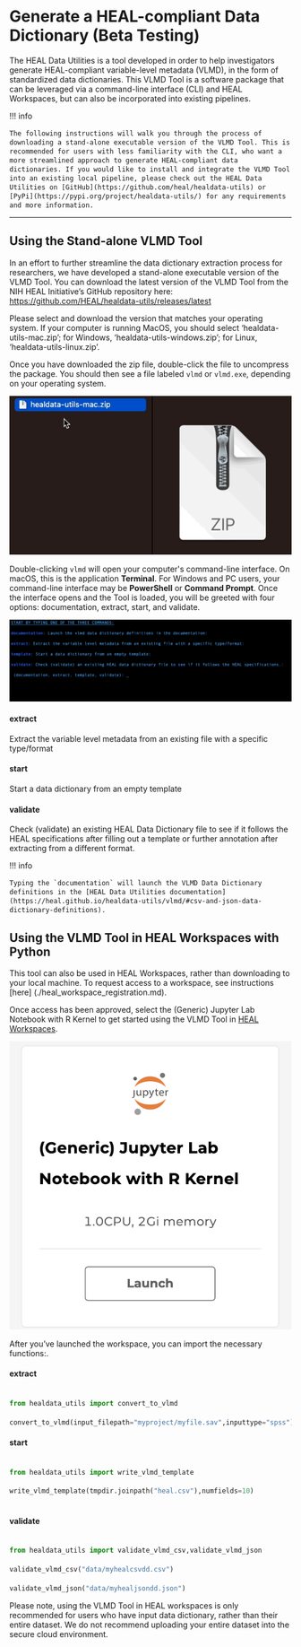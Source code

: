# Generate a HEAL-compliant Data Dictionary (Beta Testing)

The HEAL Data Utilities is a tool developed in order to help investigators generate HEAL-compliant variable-level metadata (VLMD), in the form of standardized data dictionaries. This VLMD Tool is a software package that can be leveraged via a command-line interface (CLI) and HEAL Workspaces, but can also be incorporated into existing pipelines. 

!!! info

    The following instructions will walk you through the process of downloading a stand-alone executable version of the VLMD Tool. This is recommended for users with less familiarity with the CLI, who want a more streamlined approach to generate HEAL-compliant data dictionaries. If you would like to install and integrate the VLMD Tool into an existing local pipeline, please check out the HEAL Data Utilities on [GitHub](https://github.com/heal/healdata-utils) or [PyPi](https://pypi.org/project/healdata-utils/) for any requirements and more information.


---

## Using the Stand-alone VLMD Tool

In an effort to further streamline the data dictionary extraction process for researchers, we have developed a stand-alone executable version of the VLMD Tool. You can download the latest version of the VLMD Tool from the NIH HEAL Initiative’s GitHub repository here: https://github.com/HEAL/healdata-utils/releases/latest

Please select and download the version that matches your operating system. If your computer is running MacOS, you should select ‘healdata-utils-mac.zip’; for Windows, ‘healdata-utils-windows.zip’; for Linux, ‘healdata-utils-linux.zip’.

Once you have downloaded the zip file, double-click the file to uncompress the package. You should then see a file labeled `vlmd` or `vlmd.exe`, depending on your operating system. 

![](../img/uncompress_vlmd_tool.gif)


Double-clicking `vlmd` will open your computer's command-line interface. On macOS, this is the application **Terminal**. For Windows and PC users, your command-line interface may be **PowerShell** or **Command Prompt**.  Once the interface opens and the Tool is loaded, you will be greeted with four options: documentation, extract, start, and validate. 

![](../img/vlmd_interface.gif)

#### extract

Extract the variable level metadata from an existing file with a specific type/format

#### start

Start a data dictionary from an empty template

#### validate 
Check (validate) an existing HEAL Data Dictionary file to see if it follows the HEAL specifications after filling out a template or further annotation after extracting from a different format.

!!! info

    Typing the `documentation` will launch the VLMD Data Dictionary definitions in the [HEAL Data Utilities documentation](https://heal.github.io/healdata-utils/vlmd/#csv-and-json-data-dictionary-definitions).

## Using the VLMD Tool in HEAL Workspaces with Python

This tool can also be used in HEAL Workspaces, rather than downloading to your local machine. To request access to a workspace, see instructions [here] (./heal_workspace_registration.md).

Once access has been approved, select the (Generic) Jupyter Lab Notebook with R Kernel to get started using the VLMD Tool in [HEAL Workspaces](https://healdata.org/portal/workspace).  

![](../img/generic_workspace_image.png)

After you’ve launched the workspace, you can import the necessary functions:. 

#### extract
```python

from healdata_utils import convert_to_vlmd

convert_to_vlmd(input_filepath="myproject/myfile.sav",inputtype="spss")

```
#### start
```python

from healdata_utils import write_vlmd_template

write_vlmd_template(tmpdir.joinpath("heal.csv"),numfields=10)
    
```
#### validate 
```python

from healdata_utils import validate_vlmd_csv,validate_vlmd_json

validate_vlmd_csv("data/myhealcsvdd.csv")

validate_vlmd_json("data/myhealjsondd.json")

```

Please note, using the VLMD Tool in HEAL workspaces is only recommended for users who have input data dictionary, rather than their entire dataset. We do not recommend uploading your entire dataset into the secure cloud environment. 

